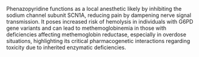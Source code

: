 Phenazopyridine functions as a local anesthetic likely by inhibiting the sodium channel subunit SCN1A, reducing pain by dampening nerve signal transmission. It poses increased risk of hemolysis in individuals with G6PD gene variants and can lead to methemoglobinemia in those with deficiencies affecting methemoglobin reductase, especially in overdose situations, highlighting its critical pharmacogenetic interactions regarding toxicity due to inherited enzymatic deficiencies.